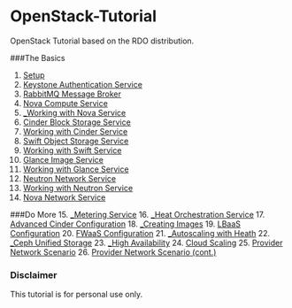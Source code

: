 # OpenStack-Tutorial
OpenStack Tutorial based on the RDO distribution.

###The Basics
1. [Setup](https://github.com/kalise/OpenStack-Tutorial/blob/master/Content/preflight.md)
2. [Keystone Authentication Service](https://github.com/kalise/OpenStack-Tutorial/blob/master/Content/keystone.md)
3. [RabbitMQ Message Broker](https://github.com/kalise/OpenStack-Tutorial/blob/master/Content/rabbitmq.md)
4. [Nova Compute Service](https://github.com/kalise/OpenStack-Tutorial/blob/master/Content/nova.md)
5. [_Working with Nova Service](https://github.com/kalise/OpenStack-Tutorial/blob/master/Content/working-nova.md)
6. [Cinder Block Storage Service](https://github.com/kalise/OpenStack-Tutorial/blob/master/Content/cinder.md)
7. [Working with Cinder Service](https://github.com/kalise/OpenStack-Tutorial/blob/master/Content/working-cinder.md)
8. [Swift Object Storage Service](https://github.com/kalise/OpenStack-Tutorial/blob/master/Content/swift.md)
9. [Working with Swift Service](https://github.com/kalise/OpenStack-Tutorial/blob/master/Content/working-swift.md)
10. [Glance Image Service](https://github.com/kalise/OpenStack-Tutorial/blob/master/Content/glance.md)
11. [Working with Glance Service](https://github.com/kalise/OpenStack-Tutorial/blob/master/Content/working-glance.md)
12. [Neutron Network Service](https://github.com/kalise/OpenStack-Tutorial/blob/master/Content/neutron.md)
13. [Working with Neutron Service](https://github.com/kalise/OpenStack-Tutorial/blob/master/Content/working-neutron.md)
14. [Nova Network Service](https://github.com/kalise/OpenStack-Tutorial/blob/master/Content/novanetwork.md)

###Do More
15. [_Metering Service](https://github.com/kalise/OpenStack-Tutorial/blob/master/Content/ceilometer.md)
16. [_Heat Orchestration Service](https://github.com/kalise/OpenStack-Tutorial/blob/master/Content/heat.md)
17. [Advanced Cinder Configuration](https://github.com/kalise/OpenStack-Tutorial/blob/master/Content/multiple_cinder.md)
18. [_Creating Images](https://github.com/kalise/OpenStack-Tutorial/blob/master/Content/images.md)
19. [LBaaS Configuration](https://github.com/kalise/OpenStack-Tutorial/blob/master/Content/load-balancer.md)
20. [FWaaS Configuration](https://github.com/kalise/OpenStack-Tutorial/blob/master/Content/firewall.md)
21. [_Autoscaling with Heath](https://github.com/kalise/OpenStack-Tutorial/blob/master/Content/autoscaling-heat.md)
22. [_Ceph Unified Storage](https://github.com/kalise/OpenStack-Tutorial/blob/master/Content/ceph.md)
23. [_High Availability](https://github.com/kalise/OpenStack-Tutorial/blob/master/Content/ha.md)
24. [Cloud Scaling](https://github.com/kalise/OpenStack-Tutorial/blob/master/Content/scale.md)
25. [Provider Network Scenario](https://github.com/kalise/OpenStack-Tutorial/blob/master/Content/provider-network.md)
26. [Provider Network Scenario (cont.)](https://github.com/kalise/OpenStack-Tutorial/blob/master/Content/provider-network-cont.md)

### Disclaimer
This tutorial is for personal use only.
